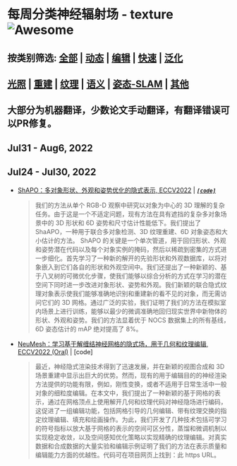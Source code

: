 
每周分类神经辐射场 - texture ![Awesome](https://cdn.rawgit.com/sindresorhus/awesome/d7305f38d29fed78fa85652e3a63e154dd8e8829/media/badge.svg)
====================================================================================================================================
## 按类别筛选: [全部](../weekly_nerf_cn.md) | [动态](./dynamic.md) | [编辑](./editing.md) | [快速](./fast.md) | [泛化](./generalization.md) 
## [光照](./lighting.md) | [重建](./reconstruction.md) | [纹理](./texture.md) | [语义](./semantic.md) | [姿态-SLAM](./pose-slam.md) | [其他](./others.md) 
## 大部分为机器翻译，少数论文手动翻译，有翻译错误可以PR修复。
## Jul31 - Aug6, 2022
## Jul24 - Jul30, 2022
  - [ShAPO：多对象形状、外观和姿势优化的隐式表示, ECCV2022](https://arxiv.org/abs/2207.13691) | [***``[code]``***](https://zubair-irshad.github.io/projects/ShAPO.html)
    > 我们的方法从单个 RGB-D 观察中研究以对象为中心的 3D 理解的复杂任务。由于这是一个不适定问题，现有方法在具有遮挡的复杂多对象场景中的 3D 形状和 6D 姿势和尺寸估计性能低下。我们提出了 ShaAPO，一种用于联合多对象检测、3D 纹理重建、6D 对象姿态和大小估计的方法。 ShAPO 的关键是一个单次管道，用于回归形状、外观和姿势潜在代码以及每个对象实例的掩码，然后以稀疏到密集的方式进一步细化。首先学习了一种新的解开的先验形状和外观数据库，以将对象嵌入到它们各自的形状和外观空间中。我们还提出了一种新颖的、基于八叉树的可微优化步骤，使我们能够以综合分析的方式在学习的潜在空间下同时进一步改进对象形状、姿势和外观。我们新颖的联合隐式纹理对象表示使我们能够准确地识别和重建新的看不见的对象，而无需访问它们的 3D 网格。通过广泛的实验，我们证明了我们的方法在模拟室内场景上进行训练，能够以最少的微调准确地回归现实世界中新物体的形状、外观和姿势。我们的方法显着优于 NOCS 数据集上的所有基线，6D 姿态估计的 mAP 绝对提高了 8%。
  - [NeuMesh：学习基于解缠结神经网格的隐式场，用于几何和纹理编辑, ECCV2022 (Oral)](https://arxiv.org/abs/2207.11911) | [code]
    > 最近，神经隐式渲染技术得到了迅速发展，并在新颖的视图合成和 3D 场景重建中显示出巨大的优势。然而，现有的用于编辑目的的神经渲染方法提供的功能有限，例如，刚性变换，或者不适用于日常生活中一般对象的细粒度编辑。在本文中，我们提出了一种新颖的基于网格的表示，通过在网格顶点上使用解开几何和纹理代码对神经隐场进行编码，这促进了一组编辑功能，包括网格引导的几何编辑、带有纹理交换的指定纹理编辑、填充和绘画操作。为此，我们开发了几种技术包括可学习的符号指标以放大基于网格的表示的空间可区分性，蒸馏和微调机制以实现稳定收敛，以及空间感知优化策略以实现精确的纹理编辑。对真实数据和合成数据的大量实验和编辑示例证明了我们的方法在表示质量和编辑能力方面的优越性。代码可在项目网页上找到：此 https URL。
